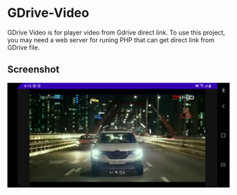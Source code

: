 # GDrive-Video
GDrive Video is for player video from Gdrive direct link. To use this project, you may need a web server for runing PHP that can get direct link from GDrive file.
## Screenshot
![GDrive Playing](1.png)
